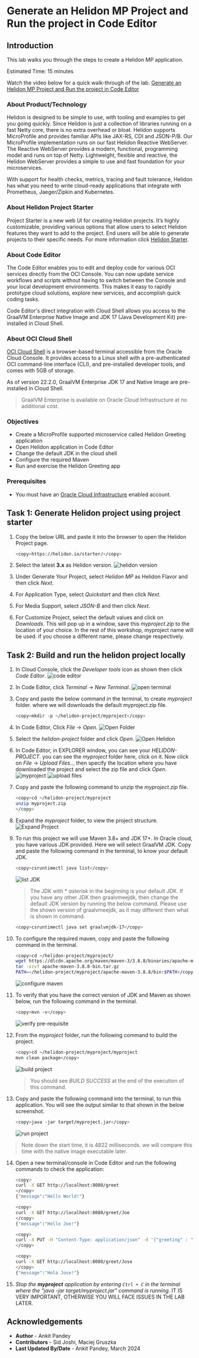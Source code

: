 # Generate an Helidon MP Project and Run the project in Code Editor

## Introduction

This lab walks you through the steps to create a Helidon MP application.

Estimated Time: 15 minutes

Watch the video below for a quick walk-through of the lab.
[Generate an Helidon MP Project and Run the project in Code Editor](videohub:1_22nv8v4q)

### About Product/Technology

Helidon is designed to be simple to use, with tooling and examples to get you going quickly. Since Helidon is just a collection of libraries running on a fast Netty core, there is no extra overhead or bloat. Helidon supports MicroProfile and provides familiar APIs like JAX-RS, CDI and JSON-P/B. Our MicroProfile implementation runs on our fast Helidon Reactive WebServer. The Reactive WebServer provides a modern, functional, programming model and runs on top of Netty. Lightweight, flexible and reactive, the Helidon WebServer provides a simple to use and fast foundation for your microservices.

With support for health checks, metrics, tracing and fault tolerance, Helidon has what you need to write cloud-ready applications that integrate with Prometheus, Jaeger/Zipkin and Kubernetes.

### About Helidon Project Starter

Project Starter is a new web UI for creating Helidon projects. It’s highly customizable, providing various options that allow users to select Helidon features they want to add to the project. End users will be able to generate projects to their specific needs. For more information click [Helidon Starter](https://helidon.io/starter).


### About Code Editor

The Code Editor enables you to edit and deploy code for various OCI services directly from the OCI Console. You can now update service workflows and scripts without having to switch between the Console and your local development environments. This makes it easy to rapidly prototype cloud solutions, explore new services, and accomplish quick coding tasks.

Code Editor's direct integration with Cloud Shell allows you access to the GraalVM Enterprise Native Image and JDK 17 (Java Development Kit) pre-installed in Cloud Shell.

### About OCI Cloud Shell

[OCI Cloud Shell](https://docs.oracle.com/en-us/iaas/Content/API/Concepts/cloudshellintro.htm) is a browser-based terminal accessible from the Oracle Cloud Console. It provides access to a Linux shell with a pre-authenticated OCI command-line interface (CLI), and pre-installed developer tools, and comes with 5GB of storage.

As of version 22.2.0, GraalVM Enterprise JDK 17 and Native Image are pre-installed in Cloud Shell.

> GraalVM Enterprise is available on Oracle Cloud Infrastructure at no additional cost.


### Objectives
* Create a MicroProfile supported microservice called Helidon Greeting application
* Open Helidon application in Code Editor
* Change the default JDK in the cloud shell
* Configure the required Maven
* Run and exercise the Helidon Greeting app


### Prerequisites

* You must have an [Oracle Cloud Infrastructure](https://cloud.oracle.com/en_US/cloud-infrastructure) enabled account.


## Task 1: Generate Helidon project using project starter

1. Copy the below URL and paste it into the browser to open the Helidon Project page.

    ```bash
    <copy>https://helidon.io/starter/</copy>
    ```

2. Select the latest **3.x** as Helidon version.
    ![helidon version](images/helidon-version.png)

3. Under Generate Your Project, select *Helidon MP* as Helidon Flavor and then click *Next*.

4. For Application Type, select *Quickstart* and then click *Next*.

5. For Media Support, select *JSON-B* and then click *Next*.

6. For Customize Project, select the default values and click on *Downloads*. This will pop up in a window, save this *myproject.zip* to the location of your choice. In the rest of this workshop, myproject name will be used. if you choose a different name, please change respectively.


## Task 2: Build and run the helidon project locally

1. In Cloud Console, click the *Developer tools* icon as shown then click *Code Editor*.
    ![code editor](images/code-editor.png)

2. In Code Editor, click *Terminal* -> *New Terminal*.
    ![open terminal](images/open-terminal.png)

3. Copy and paste the below command in the terminal, to create *myproject* folder. where we  will downloads the default myproject.zip file.

    ```bash
    <copy>mkdir -p ~/helidon-project/myproject</copy>
    ```

4. In Code Editor, Click *File* -> *Open*.
    ![Open Folder](images/open-folder.png)

5. Select the *helidon-project* folder and click *Open*.
    ![Open Helidon](images/open-helidon.png)


6. In Code Editor, in EXPLORER window, you can see your *HELIDON-PROJECT*. you can see the *myproject* folder here, click on it. Now click on *File* -> *Upload Files..*, then specify the location where you have downloaded the project and select the zip file and click *Open*.
    ![myproject](images/myproject.png)
    ![upload files](images/upload-files.png)

7. Copy and paste the following command to unzip the *myproject.zip* file.
    ```bash
    <copy>cd ~/helidon-project/myproject
    unzip myproject.zip
    </copy>
    ```

8. Expand the *myproject* folder, to view the project structure.
    ![Expand Project](images/expand-project.png)


9. To run this project we will use Maven 3.8+ and JDK 17+. In Oracle cloud, you have various JDK provided. Here we will select GraalVM JDK. Copy and paste the following command in the terminal, to know your default JDK.

    ```bash
    <copy>csruntimectl java list</copy>
    ```
    ![list JDK](images/list-jdk.png)

    > The JDK with * *asterisk* in the beginning is your default JDK. If you have any other JDK then graalvmeejdk, then change the default JDK version by running the below command. Please use the shown version of graalvmeejdk, as it may different then what is shown in command.

    ```bash
    <copy>csruntimectl java set graalvmjdk-17</copy>
    ```
10. To configure the required maven, copy and paste the following command in the terminal.
    ```bash
    <copy>cd ~/helidon-project/myproject/
    wget https://dlcdn.apache.org/maven/maven-3/3.8.8/binaries/apache-maven-3.8.8-bin.tar.gz
    tar -xzvf apache-maven-3.8.8-bin.tar.gz
    PATH=~/helidon-project/myproject/apache-maven-3.8.8/bin:$PATH</copy>
    ```
    ![configure maven](images/configure-maven.png)

11. To verify that you have the correct version of JDK and Maven as shown below, run the following command in the terminal.
    ```bash
    <copy>mvn -v</copy>
    ```
    ![verify pre-requisite](images/verify-prerequisite.png)

12. From the *myproject* folder, run the following command to build the project.
    ```bash
    <copy>cd ~/helidon-project/myproject/myproject
    mvn clean package</copy>
    ```
    ![build project](images/build-project.png)
    > You should see *BUILD SUCCESS* at the end of the execution of this command.

13. Copy and paste the following command into the terminal, to run this application. You will see the output similar to that shown in the below screenshot.
    ```bash
    <copy>java -jar target/myproject.jar</copy>
    ```
    ![run project](images/run-project.png)

> Note down the start time, it is 4822 milliseconds. we will compare this time with the native image executable later.

14. Open a new terminal/console in Code Editor and run the following commands to check the application:

    ```bash
    <copy>
    curl -X GET http://localhost:8080/greet
    </copy>
    {"message":"Hello World!"}
    ```

    ```bash
    <copy>
    curl -X GET http://localhost:8080/greet/Joe
    </copy>
    {"message":"Hello Joe!"}
    ```

    ```bash
    <copy>
    curl -X PUT -H "Content-Type: application/json" -d '{"greeting" : "Hola"}' http://localhost:8080/greet/greeting
    </copy>
    ```

    ```bash
    <copy>
    curl -X GET http://localhost:8080/greet/Jose
    </copy>
    {"message":"Hola Jose!"}
    ```

15. *Stop the **myproject** application by entering `Ctrl + C` in the terminal where the "java -jar target/myproject.jar" command is running*.
IT IS VERY IMPORTANT, OTHERWISE YOU WILL FACE ISSUES IN THE LAB LATER.





## Acknowledgements

* **Author** -  Ankit Pandey
* **Contributors** - Sid Joshi, Maciej Gruszka
* **Last Updated By/Date** - Ankit Pandey, March 2024
